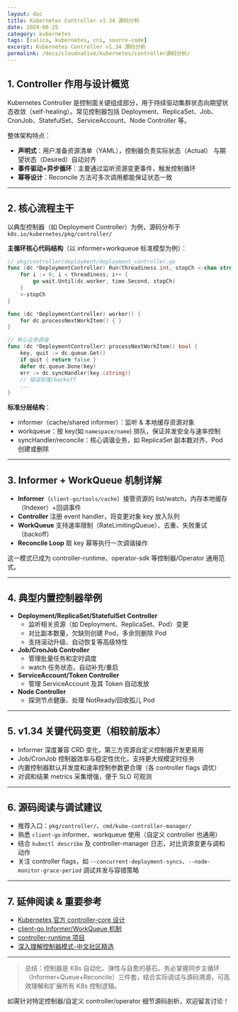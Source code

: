 ```yaml
---
layout: doc
title: Kubernetes Controller v1.34 源码分析
date: 2024-06-25
category: kubernetes
tags: [calico, kubernetes, cni, source-code]
excerpt: Kubernetes Controller v1.34 源码分析
permalink: /docs/cloudnative/kubernetes/controller源码分析/
---
```


## 1. Controller 作用与设计概览

Kubernetes Controller 是控制面关键组成部分，用于持续驱动集群状态向期望状态收敛（self-healing）。常见控制器包括 Deployment、ReplicaSet、Job、CronJob、StatefulSet、ServiceAccount、Node Controller 等。

整体架构特点：
- **声明式**：用户准备资源清单（YAML），控制器负责实际状态（Actual） 与期望状态（Desired）自动对齐
- **事件驱动+异步循环**：主要通过监听资源变更事件，触发控制循环
- **幂等设计**：Reconcile 方法可多次调用都能保证状态一致

---

## 2. 核心流程主干

以典型控制器（如 Deployment Controller）为例，源码分布于 `k8s.io/kubernetes/pkg/controller/`

**主循环核心代码结构**（以 informer+workqueue 标准模型为例）：

```go
// pkg/controller/deployment/deployment_controller.go
func (dc *DeploymentController) Run(threadiness int, stopCh <-chan struct{}) {
    for i := 0; i < threadiness; i++ {
        go wait.Until(dc.worker, time.Second, stopCh)
    }
    <-stopCh
}

func (dc *DeploymentController) worker() {
    for dc.processNextWorkItem() { }
}

// 核心业务调谐
func (dc *DeploymentController) processNextWorkItem() bool {
    key, quit := dc.queue.Get()
    if quit { return false }
    defer dc.queue.Done(key)
    err := dc.syncHandler(key.(string))
    // 错误处理/backoff
    ...
}
```

**标准分层结构**：
- informer（cache/shared informer）：监听 & 本地缓存资源对象
- workqueue：按 key(如 `namespace/name`) 排队，保证并发安全与速率控制
- syncHandler/reconcile：核心调谐业务，如 ReplicaSet 副本数对齐、Pod 创建或删除

---

## 3. Informer + WorkQueue 机制详解

- **Informer**（`client-go/tools/cache`）接管资源的 list/watch，内存本地缓存（Indexer）+回调事件
- **Controller** 注册 event handler，将变更对象 key 放入队列
- **WorkQueue** 支持速率限制（RateLimitingQueue）、去重、失败重试（backoff）
- **Reconcile Loop** 取 key 幂等执行一次调谐操作

这一模式已成为 controller-runtime、operator-sdk 等控制器/Operator 通用范式。

---

## 4. 典型内置控制器举例

- **Deployment/ReplicaSet/StatefulSet Controller**
  - 监听相关资源（如 Deployment、ReplicaSet、Pod）变更
  - 对比副本数量，欠缺则创建 Pod，多余则删除 Pod
  - 支持滚动升级、自动恢复等高级特性
- **Job/CronJob Controller**
  - 管理批量任务和定时调度
  - watch 任务状态，自动补充/重启
- **ServiceAccount/Token Controller**
  - 管理 ServiceAccount 及其 Token 自动发放
- **Node Controller**
  - 探测节点健康、处理 NotReady/回收孤儿 Pod

---

## 5. v1.34 关键代码变更（相较前版本）

- Informer 深度兼容 CRD 变化，第三方资源自定义控制器开发更易用
- Job/CronJob 控制器效率与稳定性优化，支持更大规模定时任务
- 内置控制器默认并发度和速率控制参数更合理（各 controller flags 调优）
- 对调和结果 metrics 采集增强，便于 SLO 可观测

---

## 6. 源码阅读与调试建议

- 推荐入口：`pkg/controller/`、`cmd/kube-controller-manager/`
- 熟悉 `client-go` informer、workqueue 使用（自定义 controller 也通用）
- 结合 `kubectl describe` 及 controller-manager 日志，对比资源变更与调和动作
- 关注 controller flags，如 `--concurrent-deployment-syncs`、`--node-monitor-grace-period` 调试并发与容错策略

---

## 7. 延伸阅读 & 重要参考

- [Kubernetes 官方 controller-core 设计](https://github.com/kubernetes/community/blob/master/contributors/devel/sig-api-machinery/controllers.md)
- [client-go Informer/WorkQueue 机制](https://github.com/kubernetes/client-go/tree/master/tools/cache)
- [controller-runtime 项目](https://github.com/kubernetes-sigs/controller-runtime)
- [深入理解控制器模式-中文社区精选](https://jimmysong.io/kubernetes-handbook/concepts/controller.html)

---

> 总结：控制器是 K8s 自动化、弹性与自愈的基石。务必掌握同步主循环（Informer+Queue+Reconcile）三件套，结合实际调试与源码溯源，可高效理解和扩展所有 K8s 控制逻辑。

如需针对特定控制器/自定义 controller/operator 细节源码剖析，欢迎留言讨论！
